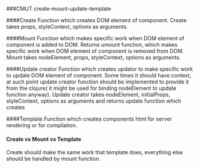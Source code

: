 ###CMUT
create-mount-update-template

####Create
Function which creates DOM element of component. Create takes props, styleContext, options as arguments.

####Mount
Function which makes specific work when DOM element of component is added to DOM. Returns umount function, which
makes specific work when DOM element of component is removed from DOM. Mount takes 
nodeElement, props, styleContext, options as arguments.

####Update creator
Function which creates updator to make specific work to update DOM element of component. Some times it should have context, at such point
update creator function should be implemented to provide it from the clojure( it might be used for binding nodeElement
to update function anyway). Update creator takes nodeElement, initialProps, styleContext, options as arguments and 
returns update function which creates    

####Template
Function which creates components html for server rendering or for compilation.

#### Create vs Mount vs Template 
Create should make the same work that template does, everything else should be handled by mount function. 
